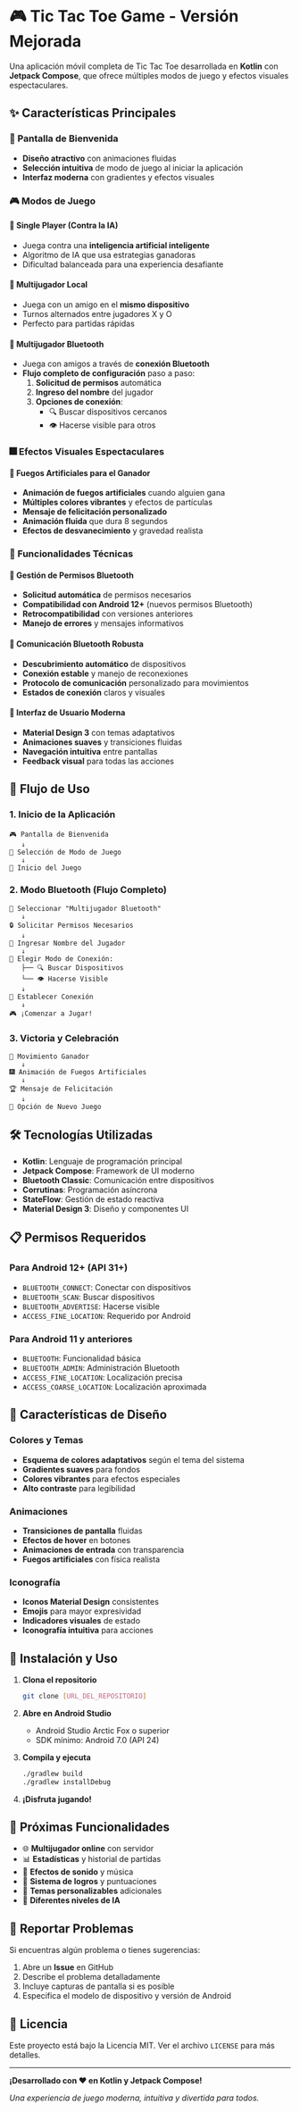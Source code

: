# 🎮 Tic Tac Toe Game - Versión Mejorada

Una aplicación móvil completa de Tic Tac Toe desarrollada en **Kotlin** con **Jetpack Compose**, que ofrece múltiples modos de juego y efectos visuales espectaculares.

## ✨ Características Principales

### 🎯 Pantalla de Bienvenida
- **Diseño atractivo** con animaciones fluidas
- **Selección intuitiva** de modo de juego al iniciar la aplicación
- **Interfaz moderna** con gradientes y efectos visuales

### 🎮 Modos de Juego

#### 🤖 Single Player (Contra la IA)
- Juega contra una **inteligencia artificial inteligente**
- Algoritmo de IA que usa estrategias ganadoras
- Dificultad balanceada para una experiencia desafiante

#### 👥 Multijugador Local
- Juega con un amigo en el **mismo dispositivo**
- Turnos alternados entre jugadores X y O
- Perfecto para partidas rápidas

#### 📱 Multijugador Bluetooth
- Juega con amigos a través de **conexión Bluetooth**
- **Flujo completo de configuración** paso a paso:
  1. **Solicitud de permisos** automática
  2. **Ingreso del nombre** del jugador
  3. **Opciones de conexión**:
     - 🔍 Buscar dispositivos cercanos
     - 👁️ Hacerse visible para otros

### 🎆 Efectos Visuales Espectaculares

#### 🎉 Fuegos Artificiales para el Ganador
- **Animación de fuegos artificiales** cuando alguien gana
- **Múltiples colores vibrantes** y efectos de partículas
- **Mensaje de felicitación personalizado**
- **Animación fluida** que dura 8 segundos
- **Efectos de desvanecimiento** y gravedad realista

### 🔧 Funcionalidades Técnicas

#### 🔐 Gestión de Permisos Bluetooth
- **Solicitud automática** de permisos necesarios
- **Compatibilidad con Android 12+** (nuevos permisos Bluetooth)
- **Retrocompatibilidad** con versiones anteriores
- **Manejo de errores** y mensajes informativos

#### 📡 Comunicación Bluetooth Robusta
- **Descubrimiento automático** de dispositivos
- **Conexión estable** y manejo de reconexiones
- **Protocolo de comunicación** personalizado para movimientos
- **Estados de conexión** claros y visuales

#### 🎨 Interfaz de Usuario Moderna
- **Material Design 3** con temas adaptativos
- **Animaciones suaves** y transiciones fluidas
- **Navegación intuitiva** entre pantallas
- **Feedback visual** para todas las acciones

## 🚀 Flujo de Uso

### 1. Inicio de la Aplicación
```
🎮 Pantalla de Bienvenida
   ↓
🎯 Selección de Modo de Juego
   ↓
🎲 Inicio del Juego
```

### 2. Modo Bluetooth (Flujo Completo)
```
📱 Seleccionar "Multijugador Bluetooth"
   ↓
🔒 Solicitar Permisos Necesarios
   ↓
👤 Ingresar Nombre del Jugador
   ↓
🔄 Elegir Modo de Conexión:
   ├── 🔍 Buscar Dispositivos
   └── 👁️ Hacerse Visible
   ↓
📡 Establecer Conexión
   ↓
🎮 ¡Comenzar a Jugar!
```

### 3. Victoria y Celebración
```
🎯 Movimiento Ganador
   ↓
🎆 Animación de Fuegos Artificiales
   ↓
🏆 Mensaje de Felicitación
   ↓
🔄 Opción de Nuevo Juego
```

## 🛠️ Tecnologías Utilizadas

- **Kotlin**: Lenguaje de programación principal
- **Jetpack Compose**: Framework de UI moderno
- **Bluetooth Classic**: Comunicación entre dispositivos
- **Corrutinas**: Programación asíncrona
- **StateFlow**: Gestión de estado reactiva
- **Material Design 3**: Diseño y componentes UI

## 📋 Permisos Requeridos

### Para Android 12+ (API 31+)
- `BLUETOOTH_CONNECT`: Conectar con dispositivos
- `BLUETOOTH_SCAN`: Buscar dispositivos
- `BLUETOOTH_ADVERTISE`: Hacerse visible
- `ACCESS_FINE_LOCATION`: Requerido por Android

### Para Android 11 y anteriores
- `BLUETOOTH`: Funcionalidad básica
- `BLUETOOTH_ADMIN`: Administración Bluetooth
- `ACCESS_FINE_LOCATION`: Localización precisa
- `ACCESS_COARSE_LOCATION`: Localización aproximada

## 🎨 Características de Diseño

### Colores y Temas
- **Esquema de colores adaptativos** según el tema del sistema
- **Gradientes suaves** para fondos
- **Colores vibrantes** para efectos especiales
- **Alto contraste** para legibilidad

### Animaciones
- **Transiciones de pantalla** fluidas
- **Efectos de hover** en botones
- **Animaciones de entrada** con transparencia
- **Fuegos artificiales** con física realista

### Iconografía
- **Iconos Material Design** consistentes
- **Emojis** para mayor expresividad
- **Indicadores visuales** de estado
- **Iconografía intuitiva** para acciones

## 🔧 Instalación y Uso

1. **Clona el repositorio**
   ```bash
   git clone [URL_DEL_REPOSITORIO]
   ```

2. **Abre en Android Studio**
   - Android Studio Arctic Fox o superior
   - SDK mínimo: Android 7.0 (API 24)

3. **Compila y ejecuta**
   ```bash
   ./gradlew build
   ./gradlew installDebug
   ```

4. **¡Disfruta jugando!**

## 🎯 Próximas Funcionalidades

- 🌐 **Multijugador online** con servidor
- 📊 **Estadísticas** y historial de partidas
- 🎵 **Efectos de sonido** y música
- 🏅 **Sistema de logros** y puntuaciones
- 🎨 **Temas personalizables** adicionales
- 🤖 **Diferentes niveles de IA**

## 🐛 Reportar Problemas

Si encuentras algún problema o tienes sugerencias:
1. Abre un **Issue** en GitHub
2. Describe el problema detalladamente
3. Incluye capturas de pantalla si es posible
4. Especifica el modelo de dispositivo y versión de Android

## 📄 Licencia

Este proyecto está bajo la Licencia MIT. Ver el archivo `LICENSE` para más detalles.

---

**¡Desarrollado con ❤️ en Kotlin y Jetpack Compose!**

*Una experiencia de juego moderna, intuitiva y divertida para todos.* 
